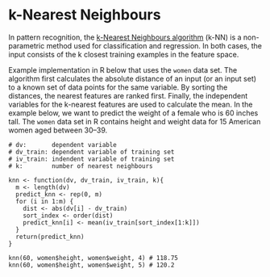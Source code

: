 k-Nearest Neighbours
====================

In pattern recognition, the [k-Nearest Neighbours algorithm](https://en.wikipedia.org/wiki/K-nearest_neighbors_algorithm) (k-NN) is a non-parametric method used for classification and regression. In both cases, the input consists of the k closest training examples in the feature space.

Example implementation in R below that uses the `women` data set. The algorithm first calculates the absolute distance of an input (or an input set) to a known set of data points for the same variable. By sorting the distances, the nearest features are ranked first. Finally, the independent variables for the k-nearest features are used to calculate the mean. In the example below, we want to predict the weight of a female who is 60 inches tall. The `women` data set in R contains height and weight data for 15 American women aged between 30–39.

~~~~{.r}
# dv:       dependent variable
# dv_train: dependent variable of training set
# iv_train: indendent variable of training set
# k:        number of nearest neighbours

knn <- function(dv, dv_train, iv_train, k){
  m <- length(dv)
  predict_knn <- rep(0, m)
  for (i in 1:m) {
    dist <- abs(dv[i] - dv_train)
    sort_index <- order(dist)
    predict_knn[i] <- mean(iv_train[sort_index[1:k]])
  }
  return(predict_knn)
}

knn(60, women$height, women$weight, 4) # 118.75
knn(60, women$height, women$weight, 5) # 120.2
~~~~

